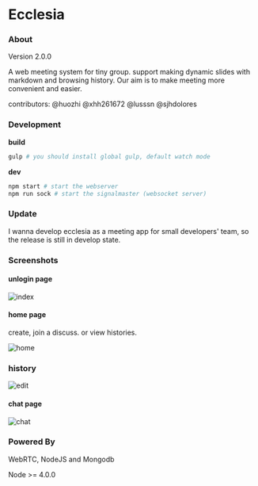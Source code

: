# Ecclesia

### About

Version 2.0.0

A web meeting system for tiny group. support making dynamic slides with markdown and browsing history. Our aim is to make meeting more convenient and easier.

contributors: @huozhi @xhh261672 @lusssn @sjhdolores


### Development

**build**

```sh
gulp # you should install global gulp, default watch mode
```

**dev**

```sh
npm start # start the webserver
npm run sock # start the signalmaster (websocket server)
```


### Update

I wanna develop ecclesia as a meeting app for small developers' team, so the release
is still in develop state.


### Screenshots

#### unlogin page

![index](http://huozhi.github.io/img/2015/ecclesia/index.jpg)

#### home page

create, join a discuss. or view histories.

![home](http://huozhi.github.io/img/2015/ecclesia/home.jpg)

### history

![edit](http://huozhi.github.io/img/2015/ecclesia/history.jpg)

#### chat page

![chat](http://huozhi.github.io/img/2015/ecclesia/chat.jpg)


### Powered By

WebRTC, NodeJS and Mongodb

Node >= 4.0.0
